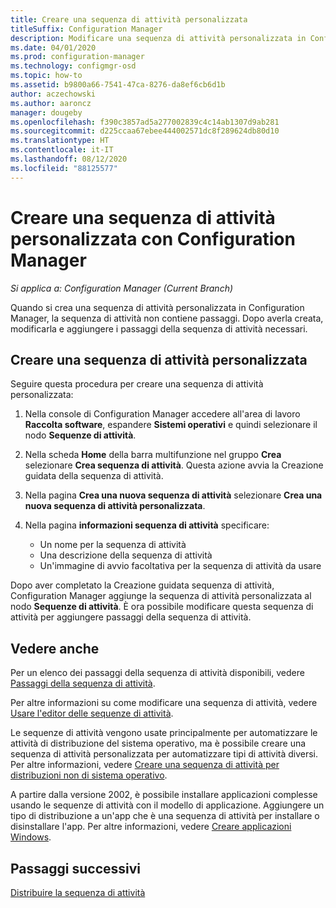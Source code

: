 ```yaml
---
title: Creare una sequenza di attività personalizzata
titleSuffix: Configuration Manager
description: Modificare una sequenza di attività personalizzata in Configuration Manager per aggiungere passaggi alla sequenza di attività.
ms.date: 04/01/2020
ms.prod: configuration-manager
ms.technology: configmgr-osd
ms.topic: how-to
ms.assetid: b9800a66-7541-47ca-8276-da8ef6cb6d1b
author: aczechowski
ms.author: aaroncz
manager: dougeby
ms.openlocfilehash: f390c3857ad5a277002839c4c14ab1307d9ab281
ms.sourcegitcommit: d225ccaa67ebee444002571dc8f289624db80d10
ms.translationtype: HT
ms.contentlocale: it-IT
ms.lasthandoff: 08/12/2020
ms.locfileid: "88125577"
---
```

# <a name="create-a-custom-task-sequence-with-configuration-manager"></a>Creare una sequenza di attività personalizzata con Configuration Manager

*Si applica a: Configuration Manager (Current Branch)*

Quando si crea una sequenza di attività personalizzata in Configuration Manager, la sequenza di attività non contiene passaggi. Dopo averla creata, modificarla e aggiungere i passaggi della sequenza di attività necessari.  

## <a name="create-a-custom-task-sequence"></a><a name="BKMK_CustomTS"></a> Creare una sequenza di attività personalizzata

Seguire questa procedura per creare una sequenza di attività personalizzata:

1. Nella console di Configuration Manager accedere all'area di lavoro **Raccolta software**, espandere **Sistemi operativi** e quindi selezionare il nodo **Sequenze di attività**.  

1. Nella scheda **Home** della barra multifunzione nel gruppo **Crea** selezionare **Crea sequenza di attività**. Questa azione avvia la Creazione guidata della sequenza di attività.  

1. Nella pagina **Crea una nuova sequenza di attività** selezionare **Crea una nuova sequenza di attività personalizzata**.  

1. Nella pagina **informazioni sequenza di attività** specificare:

    - Un nome per la sequenza di attività
    - Una descrizione della sequenza di attività
    - Un'immagine di avvio facoltativa per la sequenza di attività da usare

Dopo aver completato la Creazione guidata sequenza di attività, Configuration Manager aggiunge la sequenza di attività personalizzata al nodo **Sequenze di attività**. È ora possibile modificare questa sequenza di attività per aggiungere passaggi della sequenza di attività.  

## <a name="see-also"></a>Vedere anche

Per un elenco dei passaggi della sequenza di attività disponibili, vedere [Passaggi della sequenza di attività](../understand/task-sequence-steps.md).  

Per altre informazioni su come modificare una sequenza di attività, vedere [Usare l'editor delle sequenze di attività](../understand/task-sequence-editor.md).  

Le sequenze di attività vengono usate principalmente per automatizzare le attività di distribuzione del sistema operativo, ma è possibile creare una sequenza di attività personalizzata per automatizzare tipi di attività diversi. Per altre informazioni, vedere [Creare una sequenza di attività per distribuzioni non di sistema operativo](create-a-task-sequence-for-non-operating-system-deployments.md).

A partire dalla versione 2002, è possibile installare applicazioni complesse usando le sequenze di attività con il modello di applicazione. Aggiungere un tipo di distribuzione a un'app che è una sequenza di attività per installare o disinstallare l'app. Per altre informazioni, vedere [Creare applicazioni Windows](../../apps/get-started/creating-windows-applications.md#bkmk_tsdt).<!-- 3555953 -->

## <a name="next-steps"></a>Passaggi successivi

[Distribuire la sequenza di attività](deploy-a-task-sequence.md)
